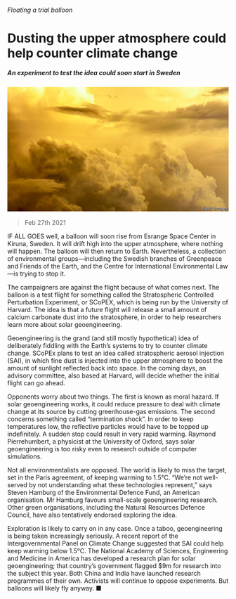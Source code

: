 ###### Floating a trial balloon

# Dusting the upper atmosphere could help counter climate change 

##### An experiment to test the idea could soon start in Sweden 

![image](images/20210227_stp504.jpg) 

> Feb 27th 2021 


IF ALL GOES well, a balloon will soon rise from Esrange Space Center in Kiruna, Sweden. It will drift high into the upper atmosphere, where nothing will happen. The balloon will then return to Earth. Nevertheless, a collection of environmental groups—including the Swedish branches of Greenpeace and Friends of the Earth, and the Centre for International Environmental Law—is trying to stop it.


The campaigners are against the flight because of what comes next. The balloon is a test flight for something called the Stratospheric Controlled Perturbation Experiment, or SCoPEX, which is being run by the University of Harvard. The idea is that a future flight will release a small amount of calcium carbonate dust into the stratosphere, in order to help researchers learn more about solar geoengineering.



Geoengineering is the grand (and still mostly hypothetical) idea of deliberately fiddling with the Earth’s systems to try to counter climate change. SCoPEx plans to test an idea called stratospheric aerosol injection (SAI), in which fine dust is injected into the upper atmosphere to boost the amount of sunlight reflected back into space. In the coming days, an advisory committee, also based at Harvard, will decide whether the initial flight can go ahead.


Opponents worry about two things. The first is known as moral hazard. If solar geoengineering works, it could reduce pressure to deal with climate change at its source by cutting greenhouse-gas emissions. The second concerns something called “termination shock”. In order to keep temperatures low, the reflective particles would have to be topped up indefinitely. A sudden stop could result in very rapid warming. Raymond Pierrehumbert, a physicist at the University of Oxford, says solar geoengineering is too risky even to research outside of computer simulations.


Not all environmentalists are opposed. The world is likely to miss the target, set in the Paris agreement, of keeping warming to 1.5°C. “We’re not well-served by not understanding what these technologies represent,” says Steven Hamburg of the Environmental Defence Fund, an American organisation. Mr Hamburg favours small-scale geoengineering research. Other green organisations, including the Natural Resources Defence Council, have also tentatively endorsed exploring the idea.


Exploration is likely to carry on in any case. Once a taboo, geoengineering is being taken increasingly seriously. A recent report of the Intergovernmental Panel on Climate Change suggested that SAI could help keep warming below 1.5°C. The National Academy of Sciences, Engineering and Medicine in America has developed a research plan for solar geoengineering; that country’s government flagged $9m for research into the subject this year. Both China and India have launched research programmes of their own. Activists will continue to oppose experiments. But balloons will likely fly anyway. ■

